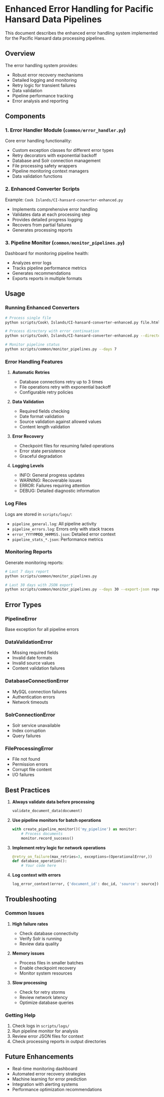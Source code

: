 # Enhanced Error Handling for Pacific Hansard Data Pipelines

This document describes the enhanced error handling system implemented for the Pacific Hansard data processing pipelines.

## Overview

The error handling system provides:
- Robust error recovery mechanisms
- Detailed logging and monitoring
- Retry logic for transient failures
- Data validation
- Pipeline performance tracking
- Error analysis and reporting

## Components

### 1. Error Handler Module (`common/error_handler.py`)

Core error handling functionality:
- Custom exception classes for different error types
- Retry decorators with exponential backoff
- Database and Solr connection management
- File processing safety wrappers
- Pipeline monitoring context managers
- Data validation functions

### 2. Enhanced Converter Scripts

Example: `Cook Islands/CI-hansard-converter-enhanced.py`
- Implements comprehensive error handling
- Validates data at each processing step
- Provides detailed progress logging
- Recovers from partial failures
- Generates processing reports

### 3. Pipeline Monitor (`common/monitor_pipelines.py`)

Dashboard for monitoring pipeline health:
- Analyzes error logs
- Tracks pipeline performance metrics
- Generates recommendations
- Exports reports in multiple formats

## Usage

### Running Enhanced Converters

```bash
# Process single file
python scripts/Cook\ Islands/CI-hansard-converter-enhanced.py file.html

# Process directory with error continuation
python scripts/Cook\ Islands/CI-hansard-converter-enhanced.py --directory html_hansards --continue-on-error

# Monitor pipeline status
python scripts/common/monitor_pipelines.py --days 7
```

### Error Handling Features

1. **Automatic Retries**
   - Database connections retry up to 3 times
   - File operations retry with exponential backoff
   - Configurable retry policies

2. **Data Validation**
   - Required fields checking
   - Date format validation
   - Source validation against allowed values
   - Content length validation

3. **Error Recovery**
   - Checkpoint files for resuming failed operations
   - Error state persistence
   - Graceful degradation

4. **Logging Levels**
   - INFO: General progress updates
   - WARNING: Recoverable issues
   - ERROR: Failures requiring attention
   - DEBUG: Detailed diagnostic information

### Log Files

Logs are stored in `scripts/logs/`:
- `pipeline_general.log`: All pipeline activity
- `pipeline_errors.log`: Errors only with stack traces
- `error_YYYYMMDD_HHMMSS.json`: Detailed error context
- `pipeline_stats_*.json`: Performance metrics

### Monitoring Reports

Generate monitoring reports:
```bash
# Last 7 days report
python scripts/common/monitor_pipelines.py

# Last 30 days with JSON export
python scripts/common/monitor_pipelines.py --days 30 --export-json report.json
```

## Error Types

### PipelineError
Base exception for all pipeline errors

### DataValidationError
- Missing required fields
- Invalid date formats
- Invalid source values
- Content validation failures

### DatabaseConnectionError
- MySQL connection failures
- Authentication errors
- Network timeouts

### SolrConnectionError
- Solr service unavailable
- Index corruption
- Query failures

### FileProcessingError
- File not found
- Permission errors
- Corrupt file content
- I/O failures

## Best Practices

1. **Always validate data before processing**
   ```python
   validate_document_data(document)
   ```

2. **Use pipeline monitors for batch operations**
   ```python
   with create_pipeline_monitor()('my_pipeline') as monitor:
       # Process documents
       monitor.record_success()
   ```

3. **Implement retry logic for network operations**
   ```python
   @retry_on_failure(max_retries=3, exceptions=(OperationalError,))
   def database_operation():
       # Your code here
   ```

4. **Log context with errors**
   ```python
   log_error_context(error, {'document_id': doc_id, 'source': source})
   ```

## Troubleshooting

### Common Issues

1. **High failure rates**
   - Check database connectivity
   - Verify Solr is running
   - Review data quality

2. **Memory issues**
   - Process files in smaller batches
   - Enable checkpoint recovery
   - Monitor system resources

3. **Slow processing**
   - Check for retry storms
   - Review network latency
   - Optimize database queries

### Getting Help

1. Check logs in `scripts/logs/`
2. Run pipeline monitor for analysis
3. Review error JSON files for context
4. Check processing reports in output directories

## Future Enhancements

- Real-time monitoring dashboard
- Automated error recovery strategies
- Machine learning for error prediction
- Integration with alerting systems
- Performance optimization recommendations